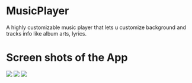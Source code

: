 # MusicPlayer
A highly customizable music player that lets u customize background and tracks info like album arts, lyrics.

# Screen shots of the App
<img src="https://drive.google.com/uc?export=view&id=1OyOjUKdTItvljgkDRA_Vy0Ce22ekHYNR">
<img src="https://drive.google.com/uc?export=view&id=18SfD8XyCjZLI07hsXOtn0Of9RALtMeUm">
<img src="https://drive.google.com/uc?export=view&id=1dBDlD8FHqRtFhJoutO6nA_ol7sq8wF-T">

